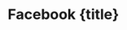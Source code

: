 # Facebook {title}

<script src="https://ajax.googleapis.com/ajax/libs/jquery/1.4.4/jquery.min.js" type="text/javascript"></script>
<script src="http://connect.facebook.net/en_US/sdk.js"></script>
<script>
  FB.api('/113124472034820', function(response) {
  console.log(response);
});
</script>